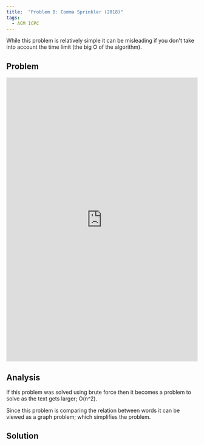 ```yaml
---
title:  "Problem B: Comma Sprinkler (2018)"
tags:
  - ACM ICPC
---
```


While this problem is relatively simple it can be misleading if you don't take into account the time limit (the big O of the algorithm).

<!--more-->

## Problem

<embed src="https://drive.google.com/viewerng/viewer?embedded=true&url={{site.baseurl}}/problemB-2018.pdf" type="application/pdf" width="100%" height="745px" />

## Analysis

If this problem was solved using brute force then it becomes a problem to solve as the text gets larger; O(n^2).

Since this problem is comparing the relation between words it can be viewed as a graph problem; which simplifies the problem.

## Solution
